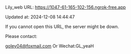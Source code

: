 Lily_web URL: https://1047-61-165-102-156.ngrok-free.app

Updated at: 2024-12-08 14:44:47

If you cannot open this URL, the server might be down.

Please contact: 

goley04@foxmail.com Or Wechat:GL_yeaH